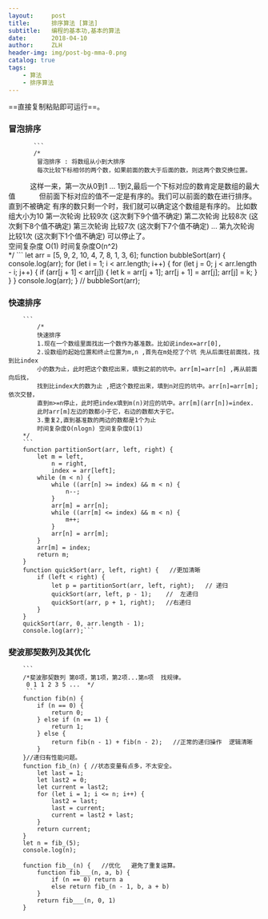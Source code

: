 ```yaml
---
layout:     post
title:      排序算法 [算法]
subtitle:   编程的基本功,基本的算法
date:       2018-04-10
author:     ZLH
header-img: img/post-bg-mma-0.png
catalog: true
tags:
    - 算法
    - 排序算法
---
```

==直接复制粘贴即可运行==。
               
  ###  冒泡排序
  
           ```
           /*
            冒泡排序 : 将数组从小到大排序            
            每次比较下标相邻的两个数，如果前面的数大于后面的数，则这两个数交换位置。            
            这样一来，第一次从0到1 ... 1到2,最后一个下标对应的数肯定是数组的最大值
            但前面下标对应的值不一定是有序的。我们可以前面的数在进行排序。直到不被确定
            有序的数只剩一个时，我们就可以确定这个数组是有序的。 
            比如数组大小为10
            第一次轮询 比较9次  (这次剩下9个值不确定)
            第二次轮询 比较8次  (这次剩下8个值不确定)
            第三次轮询 比较7次  (这次剩下7个值不确定)
             ...
            第九次轮询 比较1次  (这次剩下1个值不确定)  可以停止了。  
            空间复杂度 O(1) 时间复杂度O(n^2)                     
        */
        ```
        let arr = [5, 9, 2, 10, 4, 7, 8, 1, 3, 6];
        function bubbleSort(arr) {
            console.log(arr);
            for (let i = 1; i < arr.length; i++) {
                for (let j = 0; j < arr.length - i; j++) {
                    if (arr[j + 1] < arr[j]) {
                        let k = arr[j + 1];
                        arr[j + 1] = arr[j];
                        arr[j] = k;
                    }
                }
            }
            console.log(arr);
        }
        // bubbleSort(arr);     
        
   ### 快速排序
   
        ```
            /*
            快速排序 
            1.现在一个数组里面找出一个数作为基准数。比如说index=arr[0],
            2.设数组的起始位置和终止位置为m,n ,首先在m处挖了个坑 先从后面往前面找，找到比index
            小的数为止，此时把这个数挖出来，填到之前的坑中。arr[m]=arr[n] ,再从前面向后找，
            找到比index大的数为止 ,把这个数挖出来，填到n对应的坑中。arr[n]=arr[m];依次交替，
            直到m>=n停止，此时把index填到m(n)对应的坑中。arr[m](arr[n])=index.
            此时arr[m]左边的数都小于它，右边的数都大于它。
            3.重复2,直到基准数的两边的数都是1个为止
            时间复杂度O(nlogn) 空间复杂度O(1)
        */
        ```
        function partitionSort(arr, left, right) {
            let m = left,
                n = right,
                index = arr[left];
            while (m < n) {
                while ((arr[n] >= index) && m < n) {
                    n--;
                }
                arr[m] = arr[n];
                while ((arr[m] <= index) && m < n) {
                    m++;
                }
                arr[n] = arr[m];
            }
            arr[m] = index;
            return m;
        }
        function quickSort(arr, left, right) {   //更加清晰
            if (left < right) {
                let p = partitionSort(arr, left, right);   // 递归
                quickSort(arr, left, p - 1);    //  左递归
                quickSort(arr, p + 1, right);   //右递归
            }
        }
        quickSort(arr, 0, arr.length - 1);
        console.log(arr);```
        
   ###  斐波那契数列及其优化
        ```
        /*斐波那契数列 第0项，第1项，第2项...第n项  找规律。
         0 1 1 2 3 5 ...  */
         ```
        function fib(n) {
            if (n == 0) {
                return 0;
            } else if (n == 1) {
                return 1;
            } else {
                return fib(n - 1) + fib(n - 2);   //正常的递归操作  逻辑清晰
            }
        }//递归有性能问题。
        function fib_(n) { //状态变量有点多，不太安全。 
            let last = 1;
            let last2 = 0;
            let current = last2;
            for (let i = 1; i <= n; i++) {
                last2 = last;
                last = current;
                current = last2 + last;
            }
            return current;
        }
        let n = fib_(5);
        console.log(n);

        function fib__(n) {   //优化   避免了重复运算。
            function fib___(n, a, b) {
                if (n == 0) return a
                else return fib_(n - 1, b, a + b)
            }
            return fib___(n, 0, 1)
        }
